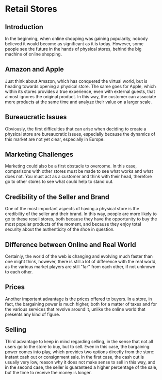 # Retail Stores
## Introduction
In the beginning, when online shopping was gaining popularity, nobody believed it would become as significant as it is today. However, some people see the future in the hands of physical stores, behind the big machine of online shopping.

## Amazon and Apple
Just think about Amazon, which has conquered the virtual world, but is heading towards opening a physical store. The same goes for Apple, which within its stores provides a true experience, even with external guests, that almost ignores the original product. In this way, the customer can associate more products at the same time and analyze their value on a larger scale.

## Bureaucratic Issues
Obviously, the first difficulties that can arise when deciding to create a physical store are bureaucratic issues, especially because the dynamics of this market are not yet clear, especially in Europe.

## Marketing Challenges
Marketing could also be a first obstacle to overcome. In this case, comparisons with other stores must be made to see what works and what does not. You must act as a customer and think with their head, therefore go to other stores to see what could help to stand out.

## Credibility of the Seller and Brand
One of the most important aspects of having a physical store is the credibility of the seller and their brand. In this way, people are more likely to go to these resell stores, both because they have the opportunity to buy the most popular products of the moment, and because they enjoy total security about the authenticity of the shoe in question.

## Difference between Online and Real World
Certainly, the world of the web is changing and evolving much faster than one might think, however, there is still a lot of difference with the real world, as the various market players are still "far" from each other, if not unknown to each other.

## Prices
Another important advantage is the prices offered to buyers. In a store, in fact, the bargaining power is much higher, both for a matter of taxes and for the various services that revolve around it, unlike the online world that presents any kind of figure.

## Selling
Third advantage to keep in mind regarding selling, in the sense that not all users go to the store to buy, but to sell. Even in this case, the bargaining power comes into play, which provides two options directly from the store: instant cash out or consignment sale. In the first case, the cash out is usually very low, reason why it does not make sense to sell in this way, and in the second case, the seller is guaranteed a higher percentage of the sale, but the time to receive the money is longer.